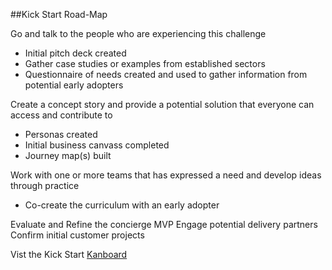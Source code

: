 ##Kick Start Road-Map

Go and talk to the people who are experiencing this challenge
- Initial pitch deck created
- Gather case studies or examples from established sectors
- Questionnaire of needs created and used to gather information from potential early adopters

Create a concept story and provide a potential solution that everyone can access and contribute to
- Personas created
- Initial business canvass completed
- Journey map(s) built

Work with one or more teams that has expressed a need and develop ideas through practice
- Co-create the curriculum with an early adopter

Evaluate and Refine the concierge MVP
Engage potential delivery partners
Confirm initial customer projects

Vist the Kick Start [Kanboard](https://trello.com/b/X41e9VlZ/service-design)
